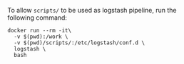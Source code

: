 To allow `scripts/` to be used as logstash pipeline, run the\
following command:

```shell
docker run --rm -it\
  -v $(pwd):/work \
  -v $(pwd)/scripts/:/etc/logstash/conf.d \
  logstash \
  bash
```
